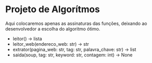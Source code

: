 # Projeto de Algorítmos

Aqui colocaremos apenas as assinaturas das funções, deixando ao desenvolvedor a escolha do algoritmo ótimo.

- leitor() -> lista
- leitor_web(endereco_web: str) -> str
- extrator(pagina_web: str, tag: str, palavra_chave: str) -> list
- saida(soup, tag: str, keyword: str, contagem: int) -> None
